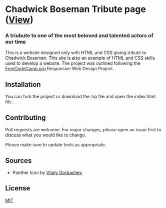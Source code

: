# Chadwick Boseman Tribute page ([View](https://amwebdev86.github.io/tribute-website-boseman/))

### A triubute to one of the most beloved and talented actors of our time

This is a website designed only with HTML and CSS giving tribute to Chadwick Boseman. This site is also an example of HTML and CSS skills used to develop a website. The project was outlined following the [FreeCodeCamp.org](https://www.freecodecamp.org/learn/responsive-web-design/responsive-web-design-projects/build-a-tribute-page) Responsive Web Design Project.

## Installation

You can fork the project or download the zip file and open the index.html file.

## Contributing

Pull requests are welcome. For major changes, please open an issue first to discuss what you would like to change.

Please make sure to update tests as appropriate.

## Sources

- Panther Icon by [Vitaly Gorbachev](https://www.flaticon.com/authors/vitaly-gorbachev)

## License

[MIT](https://choosealicense.com/licenses/mit/)
